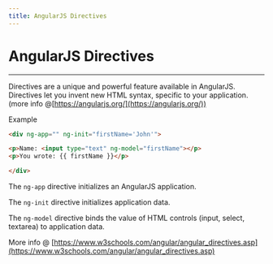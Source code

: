 ```yaml
---
title: AngularJS Directives
---
```

# AngularJS Directives
------
Directives are a unique and powerful feature available in AngularJS. Directives let you invent new HTML syntax, specific to your application. (more info @[https://angularjs.org/](https://angularjs.org/))

Example
```html
<div ng-app="" ng-init="firstName='John'">

<p>Name: <input type="text" ng-model="firstName"></p>
<p>You wrote: {{ firstName }}</p>

</div>
```
The `ng-app` directive initializes an AngularJS application.

The `ng-init` directive initializes application data.

The `ng-model` directive binds the value of HTML controls (input, select, textarea) to application data.

More info @ [https://www.w3schools.com/angular/angular_directives.asp](https://www.w3schools.com/angular/angular_directives.asp)
